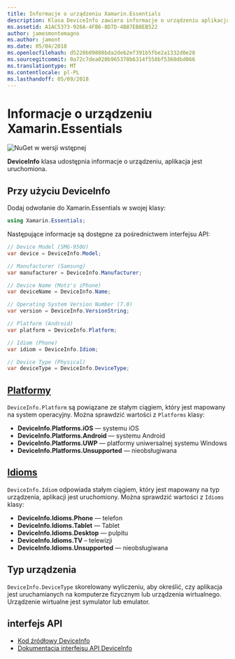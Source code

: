 ```yaml
---
title: Informacje o urządzeniu Xamarin.Essentials
description: Klasa DeviceInfo zawiera informacje o urządzeniu aplikacja jest uruchomiona na.
ms.assetid: A1AC5373-926A-4FB6-8D7D-4B87EB8EB522
author: jamesmontemagno
ms.author: jamont
ms.date: 05/04/2018
ms.openlocfilehash: d5220b09808bda2deb2ef391b5fbe2a1332d0e28
ms.sourcegitcommit: 0a72c7dea020b965378b6314f558bf5360dbd066
ms.translationtype: MT
ms.contentlocale: pl-PL
ms.lasthandoff: 05/09/2018
---
```

# <a name="xamarinessentials-device-information"></a>Informacje o urządzeniu Xamarin.Essentials

![NuGet w wersji wstępnej](~/media/shared/pre-release.png)

**DeviceInfo** klasa udostępnia informacje o urządzeniu, aplikacja jest uruchomiona.

## <a name="using-deviceinfo"></a>Przy użyciu DeviceInfo

Dodaj odwołanie do Xamarin.Essentials w swojej klasy:

```csharp
using Xamarin.Essentials;
```

Następujące informacje są dostępne za pośrednictwem interfejsu API:

```csharp
// Device Model (SMG-950U)
var device = DeviceInfo.Model;

// Manufacturer (Samsung)
var manufacturer = DeviceInfo.Manufacturer;

// Device Name (Motz's iPhone)
var deviceName = DeviceInfo.Name;

// Operating System Version Number (7.0)
var version = DeviceInfo.VersionString;

// Platform (Android)
var platform = DeviceInfo.Platform;

// Idiom (Phone)
var idiom = DeviceInfo.Idiom;

// Device Type (Physical)
var deviceType = DeviceInfo.DeviceType;
```

## <a name="platformsxrefxamarinessentialsdeviceinfoplatforms"></a>[Platformy](xref:Xamarin.Essentials.DeviceInfo.Platforms)

`DeviceInfo.Platform` są powiązane ze stałym ciągiem, który jest mapowany na system operacyjny. Można sprawdzić wartości z `Platforms` klasy:

- **DeviceInfo.Platforms.iOS** — systemu iOS
- **DeviceInfo.Platforms.Android** — systemu Android
- **DeviceInfo.Platforms.UWP** — platformy uniwersalnej systemu Windows
- **DeviceInfo.Platforms.Unsupported** — nieobsługiwana

## <a name="idiomsxrefxamarinessentialsdeviceinfoidioms"></a>[Idioms](xref:Xamarin.Essentials.DeviceInfo.Idioms)

`DeviceInfo.Idiom` odpowiada stałym ciągiem, który jest mapowany na typ urządzenia, aplikacji jest uruchomiony. Można sprawdzić wartości z `Idioms` klasy:

- **DeviceInfo.Idioms.Phone** — telefon
- **DeviceInfo.Idioms.Tablet** — Tablet
- **DeviceInfo.Idioms.Desktop** — pulpitu
- **DeviceInfo.Idioms.TV** – telewizji
- **DeviceInfo.Idioms.Unsupported** — nieobsługiwana

## <a name="device-type"></a>Typ urządzenia

`DeviceInfo.DeviceType` skorelowany wyliczeniu, aby określić, czy aplikacja jest uruchamianych na komputerze fizycznym lub urządzenia wirtualnego. Urządzenie wirtualne jest symulator lub emulator.

## <a name="api"></a>interfejs API

- [Kod źródłowy DeviceInfo](https://github.com/xamarin/Essentials/tree/master/Essentials/DeviceInfo)
- [Dokumentacja interfejsu API DeviceInfo](xref:Xamarin.Essentials.DeviceInfo)
